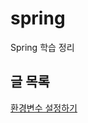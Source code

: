 # spring

Spring 학습 정리

## 글 목록

[환경변수 설정하기](https://github.com/hwangwoojin/spring/wiki/환경변수-등록하기)

